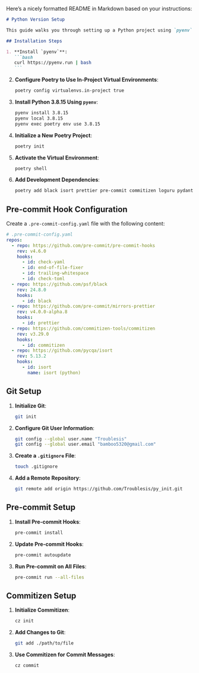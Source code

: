Here’s a nicely formatted README in Markdown based on your instructions:

````markdown
# Python Version Setup

This guide walks you through setting up a Python project using `pyenv` and `poetry` with pre-configured development tools.

## Installation Steps

1. **Install `pyenv`**:
   ```bash
   curl https://pyenv.run | bash
   ```
````

2. **Configure Poetry to Use In-Project Virtual Environments**:

   ```bash
   poetry config virtualenvs.in-project true
   ```

3. **Install Python 3.8.15 Using `pyenv`**:

   ```bash
   pyenv install 3.8.15
   pyenv local 3.8.15
   pyenv exec poetry env use 3.8.15
   ```

4. **Initialize a New Poetry Project**:

   ```bash
   poetry init
   ```

5. **Activate the Virtual Environment**:

   ```bash
   poetry shell
   ```

6. **Add Development Dependencies**:
   ```bash
   poetry add black isort prettier pre-commit commitizen loguru pydantic --group dev
   ```

## Pre-commit Hook Configuration

Create a `.pre-commit-config.yaml` file with the following content:

```yaml
# .pre-commit-config.yaml
repos:
  - repo: https://github.com/pre-commit/pre-commit-hooks
    rev: v4.6.0
    hooks:
      - id: check-yaml
      - id: end-of-file-fixer
      - id: trailing-whitespace
      - id: check-toml
  - repo: https://github.com/psf/black
    rev: 24.8.0
    hooks:
      - id: black
  - repo: https://github.com/pre-commit/mirrors-prettier
    rev: v4.0.0-alpha.8
    hooks:
      - id: prettier
  - repo: https://github.com/commitizen-tools/commitizen
    rev: v3.29.0
    hooks:
      - id: commitizen
  - repo: https://github.com/pycqa/isort
    rev: 5.13.2
    hooks:
      - id: isort
        name: isort (python)
```

## Git Setup

1. **Initialize Git**:

   ```bash
   git init
   ```

2. **Configure Git User Information**:

   ```bash
   git config --global user.name "Troublesis"
   git config --global user.email "bamboo5320@gmail.com"
   ```

3. **Create a `.gitignore` File**:

   ```bash
   touch .gitignore
   ```

4. **Add a Remote Repository**:
   ```bash
   git remote add origin https://github.com/Troublesis/py_init.git
   ```

## Pre-commit Setup

1. **Install Pre-commit Hooks**:

   ```bash
   pre-commit install
   ```

2. **Update Pre-commit Hooks**:

   ```bash
   pre-commit autoupdate
   ```

3. **Run Pre-commit on All Files**:
   ```bash
   pre-commit run --all-files
   ```

## Commitizen Setup

1. **Initialize Commitizen**:

   ```bash
   cz init
   ```

2. **Add Changes to Git**:

   ```bash
   git add ./path/to/file
   ```

3. **Use Commitizen for Commit Messages**:
   ```bash
   cz commit
   ```
